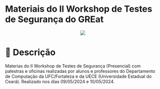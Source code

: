 # Materiais do II Workshop de Testes de Segurança do GREat

<p align="center">
<img loading="lazy" src="http://img.shields.io/static/v1?label=STATUS&message=REALIZADO&color=GREEN&style=for-the-badge"/>
</p>

# 📁 Descrição
Materias do II Workshop de Testes de Segurança (Presencial) com palestras e oficinas realizadas por alunos e professores do Departamento de Computação da UFC/Fortaleza e da UECE (Universidade Estadual do Ceará). Realizado nos dias 09/05/2024 e 10/05/2024.
